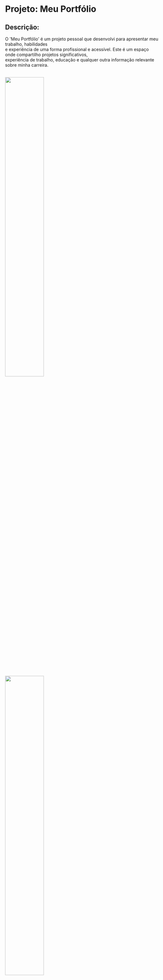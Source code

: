 # Projeto: Meu Portfólio

## Descrição: <br>
O 'Meu Portfólio' é um projeto pessoal que desenvolvi para apresentar meu trabalho, habilidades <br>
e experiência de uma forma profissional e acessível. Este é um espaço onde compartilho projetos significativos, <br>
experiência de trabalho, educação e qualquer outra informação relevante sobre minha carreira.<br>

<br>
<div style="display-grid" >
  <img width="50%" src="https://github.com/stheryalves/Meu-Portfolio-React/assets/134507985/49e03e06-db92-4095-adcb-470daf7ca837" >
  <img width="50%" src="https://github.com/stheryalves/Meu-Portfolio-React/assets/134507985/e17066ac-d678-45d7-a4d5-8680def41dd3" >
</div>
<br>

## Tecnologias utilizadas:<br>
* HTML <br>
* CSS <br>
* React <br>

## Pré-requisitos:<br>
Antes de começar, certifique-se de ter instalado em sua máquina:<br>

- VS Code <br>
- Node.js <br>

## Uso:<br>
* Após instalar o VS Code, instale a extensão 'Live Server'.<br>
* Crie uma pasta no seu computador:  'minha-pasta' <br>
* Abra 'minha-pasta' no VS Code <br>
* Abra o terminal no VS Code <br>
* Clone o repositório: $ git clone https://github.com/stherystyll/Meu-Portfolio-React.git <br>
* Execute o comando 'npm install' ou 'npm i'. Isso instalará todas as dependências do projeto listadas no arquivo package.json.<br>
* Após a conclusão da instalação das dependências, você pode iniciar o servidor de desenvolvimento localmente. Você pode fazer isso executando o comando 'npm start'.<br>
* O servidor de desenvolvimento será iniciado e o projeto React será aberto automaticamente no seu navegador padrão. Se não abrir automaticamente, você pode acessá-lo pressionando as teclas 'ctrl + shift + p' ou digitando http://localhost:3000 na barra de endereços do seu navegador.<br>

Link do site: [Meu Portfólio em React](https://portfolio-react-self-nine.vercel.app/) <br>

## Contato:<br>
Se você tiver alguma dúvida ou sugestão sobre o Projeto, sinta-se à vontade para entrar em contato:<br>

- Email: sthery.styll@gmail.com<br>
- LinkedIn: [Perfil no LinkedIn](https://www.linkedin.com/in/sthery-alves-5214ab99/)
